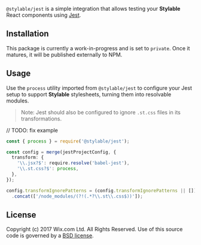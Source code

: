 <!-- [![npm version](https://img.shields.io/npm/v/@stylable/jest.svg)](https://www.npmjs.com/package/@stylable/jest) -->

`@stylable/jest` is a simple integration that allows testing your **Stylable**  React components using [Jest](https://jestjs.io/). 

## Installation
This package is currently a work-in-progress and is set to `private`. Once it matures, it will be published externally to NPM.

## Usage

Use the `process` utility imported from `@stylable/jest` to configure your Jest setup to support **Stylable** stylesheets, turning them into resolvable modules.

> Note: Jest should also be configured to ignore `.st.css` files in its transformations.

// TODO: fix example

```ts
const { process } = require('@stylable/jest');

const config = merge(jestProjectConfig, {
  transform: {
    '\\.jsx?$': require.resolve('babel-jest'),
    '\\.st.css?$': process,
  },
});

config.transformIgnorePatterns = (config.transformIgnorePatterns || [])
  .concat(['/node_modules/(?!(.*?\\.st\\.css$))']);
```

## License

Copyright (c) 2017 Wix.com Ltd. All Rights Reserved. Use of this source code is governed by a [BSD license](./LICENSE).

